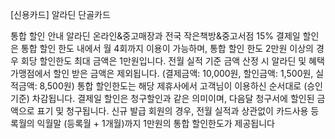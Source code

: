 [신용카드] 알라딘 단골카드


통합 할인 안내
알라딘 온라인&중고매장과 전국 작은책방&중고서점 15% 결제일 할인은 통합 할인 한도 내에서 월 4회까지 이용이 가능하며,
  통합 할인 한도 2만원 이상의 경우 회당 할인한도 최대 금액은 1만원입니다.
전월 실적 기준 금액 산정 시 알라딘 및 혜택 가맹점에서 할인 받은 금액은 제외됩니다. (결제금액: 10,000원, 할인금액: 1,500원, 실적금액: 8,500원)
통합 할인한도는 해당 제휴사에서 고객님이 이용하신 순서대로 (승인기준) 차감됩니다.
결제일 할인은 청구할인과 같은 의미이며, 다음달 청구서에 할인된 금액으로 표기 및 청구됩니다.
신규 발급 회원의 경우, 전월 실적과 상관없이 카드사용 등록월의 익월말 (등록월 + 1개월)까지 1만원의 통합 할인한도가 제공됩니다